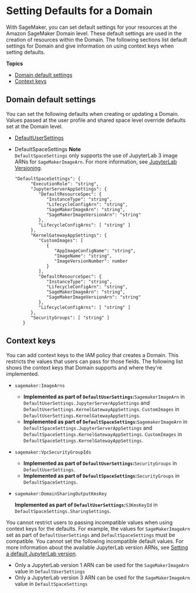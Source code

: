 # Setting Defaults for a Domain<a name="domain-set-defaults"></a>

 With SageMaker, you can set default settings for your resources at the Amazon SageMaker Domain level\. These default settings are used in the creation of resources within the Domain\. The following sections list default settings for Domain and give information on using context keys when setting defaults\.

**Topics**
+ [Domain default settings](#domain-set-defaults-domains)
+ [Context keys](#domain-set-defaults-context)

## Domain default settings<a name="domain-set-defaults-domains"></a>

You can set the following defaults when creating or updating a Domain\. Values passed at the user profile and shared space level override defaults set at the Domain level\.
+ [ DefaultUserSettings ](https://docs.aws.amazon.com/sagemaker/latest/APIReference/API_UserSettings.html)
+ DefaultSpaceSettings
**Note**  
`DefaultSpaceSettings` only supports the use of JupyterLab 3 image ARNs for `SageMakerImageArn`\. For more information, see [JupyterLab Versioning](studio-jl.md)\.

  ```
  "DefaultSpaceSettings": { 
        "ExecutionRole": "string",
        "JupyterServerAppSettings": { 
           "DefaultResourceSpec": { 
              "InstanceType": "string",
              "LifecycleConfigArn": "string",
              "SageMakerImageArn": "string",
              "SageMakerImageVersionArn": "string"
           },
           "LifecycleConfigArns": [ "string" ]
        },
        "KernelGatewayAppSettings": { 
           "CustomImages": [ 
              { 
                 "AppImageConfigName": "string",
                 "ImageName": "string",
                 "ImageVersionNumber": number
              }
           ],
           "DefaultResourceSpec": { 
              "InstanceType": "string",
              "LifecycleConfigArn": "string",
              "SageMakerImageArn": "string",
              "SageMakerImageVersionArn": "string"
           },
           "LifecycleConfigArns": [ "string" ]
        },
        "SecurityGroups": [ "string" ]
     }
  ```

## Context keys<a name="domain-set-defaults-context"></a>

You can add context keys to the IAM policy that creates a Domain\. This restricts the values that users can pass for those fields\. The following list shows the context keys that Domain supports and where they're implemented\.
+ `sagemaker:ImageArns`
  + **Implemented as part of `DefaultUserSettings`:**`SagemakerImageArn` in `DefaultUserSettings.JupyterServerAppSettings` and `DefaultUserSettings.KernelGatewayAppSettings`\. `CustomImages` in `DefaultUserSettings.KernelGatewayAppSettings`\.
  + **Implemented as part of `DefaultSpaceSettings`:**`SagemakerImageArn` in `DefaultSpaceSettings.JupyterServerAppSettings` and `DefaultSpaceSettings.KernelGatewayAppSettings`\. `CustomImages` in `DefaultSpaceSettings.KernelGatewayAppSettings`\.
+ `sagemaker:VpcSecurityGroupIds`
  + **Implemented as part of `DefaultUserSettings`:**`SecurityGroups` in `DefaultUserSettings`\.
  + **Implemented as part of `DefaultSpaceSettings`:**`SecurityGroups` in `DefaultSpaceSettings`\.
+ `sagemaker:DomainSharingOutputKmsKey`

  **Implemented as part of `DefaultUserSettings`:**`S3KmsKeyId` in `DefaultSpaceSettings.SharingSettings`\.

 You cannot restrict users to passing incompatible values when using context keys for the defaults\. For example, the values for `SageMakerImageArn` set as part of `DefaultUserSettings` and `DefaultSpaceSettings` must be compatible\. You cannot set the following incompatible default values\. For more information about the available JupyterLab version ARNs, see [Setting a default JupyterLab version](studio-jl.md#studio-jl-set)\.
+ Only a JupyterLab version 1 ARN can be used for the `SageMakerImageArn` value in `DefaultUserSettings`
+ Only a JupyterLab version 3 ARN can be used for the `SageMakerImageArn` value in `DefaultSpaceSettings`